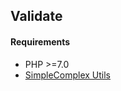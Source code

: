 ## Validate ##

#### Requirements ####

- PHP >=7.0
- [SimpleComplex Utils](https://github.com/simplecomplex/php-utils)
